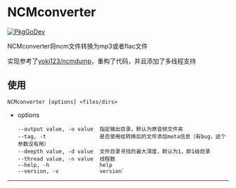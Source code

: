 # NCMconverter
[![PkgGoDev](https://pkg.go.dev/badge/github.com/closetool/NCMconverter)](https://pkg.go.dev/github.com/closetool/NCMconverter)  

NCMconverter将ncm文件转换为mp3或者flac文件

实现参考了[yoki123/ncmdump][1]，重构了代码，并且添加了多线程支持

## 使用

`NCMconverter [options] <files/dirs>`
* options
   ```
   --output value, -o value  指定输出目录，默认为原音频文件夹
   --tag, -t                 是否使用给转换后的文件添加meta信息（有bug，这个参数没有用）
   --deepth value, -d value  文件目录寻找的最大深度，默认为1，即1级目录
   --thread value, -n value  线程数
   --help, -h                help
   --version, -v             version`
   ```
---
[1]:https://github.com/yoki123/ncmdump

